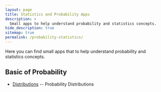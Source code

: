 ```yaml
---
layout: page
title: Statistics and Probability Apps
description: >
  Small apps to help understand probability and statistics concepts.
hide_description: true
sitemap: true
permalink: /probability-statistics/
---
```


Here you can find small apps that to help understand probability and statistics concepts.

## Basic of Probability
* [Distributions] -- Probability Distributions

[distributions]: distributions.md